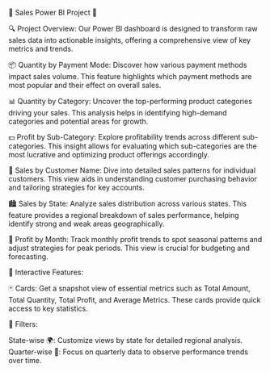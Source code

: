 🚀 Sales Power BI Project 🚀

🔍 Project Overview: Our Power BI dashboard is designed to transform raw sales data into actionable insights, offering a comprehensive view of key metrics and trends.

📦 Quantity by Payment Mode: Discover how various payment methods impact sales volume. This feature highlights which payment methods are most popular and their effect on overall sales.

📊 Quantity by Category: Uncover the top-performing product categories driving your sales. This analysis helps in identifying high-demand categories and potential areas for growth.

💵 Profit by Sub-Category: Explore profitability trends across different sub-categories. This insight allows for evaluating which sub-categories are the most lucrative and optimizing product offerings accordingly.

👤 Sales by Customer Name: Dive into detailed sales patterns for individual customers. This view aids in understanding customer purchasing behavior and tailoring strategies for key accounts.

🏙️ Sales by State: Analyze sales distribution across various states. This feature provides a regional breakdown of sales performance, helping identify strong and weak areas geographically.

📅 Profit by Month: Track monthly profit trends to spot seasonal patterns and adjust strategies for peak periods. This view is crucial for budgeting and forecasting.

🔧 Interactive Features:

🃏 Cards: Get a snapshot view of essential metrics such as Total Amount, Total Quantity, Total Profit, and Average Metrics. These cards provide quick access to key statistics.

🔎 Filters:

State-wise 🌍: Customize views by state for detailed regional analysis.
Quarter-wise 📅: Focus on quarterly data to observe performance trends over time.

